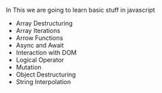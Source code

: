 In This we are going to learn basic stuff in javascript
  - Array Destructuring
  - Array Iterations
  - Arrow Functions
  - Async and Await
  - Interaction with DOM
  - Logical Operator
  - Mutation
  - Object Destructuring
  - String Interpolation
